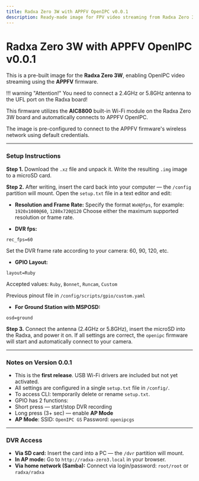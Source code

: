 ```yaml
---
title: Radxa Zero 3W with APPFV OpenIPC v0.0.1
description: Ready-made image for FPV video streaming from Radxa Zero 3W using OpenIPC's APPFV firmware
---
```


# Radxa Zero 3W with APPFV OpenIPC v0.0.1

This is a pre-built image for the **Radxa Zero 3W**, enabling OpenIPC video streaming using the **APPFV** firmware.

!!! warning "Attention!"
    You need to connect a 2.4GHz or 5.8GHz antenna to the UFL port on the Radxa board!

This firmware utilizes the **AIC8800** built-in Wi-Fi module on the Radxa Zero 3W board and automatically connects to APPFV OpenIPC.

The image is pre-configured to connect to the APPFV firmware's wireless network using default credentials.

---

### Setup Instructions

**Step 1.** Download the `.xz` file and unpack it. Write the resulting `.img` image to a microSD card.

**Step 2.** After writing, insert the card back into your computer — the `/config` partition will mount. Open the `setup.txt` file in a text editor and edit:

- **Resolution and Frame Rate:**
  Specify the format `WxH@fps`, for example:
  `1920x1080@60`, `1280x720@120`
  Choose either the maximum supported resolution or frame rate.

- **DVR fps:**
```
rec_fps=60
```
Set the DVR frame rate according to your camera: 60, 90, 120, etc.

- **GPIO Layout:**
```
layout=Ruby
```
Accepted values: `Ruby`, `Bonnet`, `Runcam`, `Custom`

Previous pinout file in ```/config/scripts/gpio/custom.yaml```

- **For Ground Station with MSPOSD:**
```
osd=ground
```

**Step 3.** Connect the antenna (2.4GHz or 5.8GHz), insert the microSD into the Radxa, and power it on. If all settings are correct, the `openipc` firmware will start and automatically connect to your camera.

---

### Notes on Version 0.0.1

- This is the **first release**. USB Wi-Fi drivers are included but not yet activated.
- All settings are configured in a single `setup.txt` file in `/config/`.
- To access CLI: temporarily delete or rename `setup.txt`.
- GPIO has 2 functions:
- Short press — start/stop DVR recording
- Long press (3+ sec) — enable **AP Mode**
- **AP Mode**:
SSID: `OpenIPC GS`
Password: `openipcgs`

---

### DVR Access

- **Via SD card:**
Insert the card into a PC — the `/dvr` partition will mount.
- **In AP mode:**
Go to `http://radxa-zero3.local` in your browser.
- **Via home network (Samba):**
Connect via login/password:
`root/root` or `radxa/radxa`


